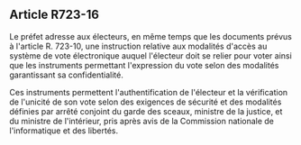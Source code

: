 Article R723-16
----
Le préfet adresse aux électeurs, en même temps que les documents prévus à
l'article R. 723-10, une instruction relative aux modalités d'accès au système
de vote électronique auquel l'électeur doit se relier pour voter ainsi que les
instruments permettant l'expression du vote selon des modalités garantissant sa
confidentialité.

Ces instruments permettent l'authentification de l'électeur et la vérification
de l'unicité de son vote selon des exigences de sécurité et des modalités
définies par arrêté conjoint du garde des sceaux, ministre de la justice, et du
ministre de l'intérieur, pris après avis de la Commission nationale de
l'informatique et des libertés.
